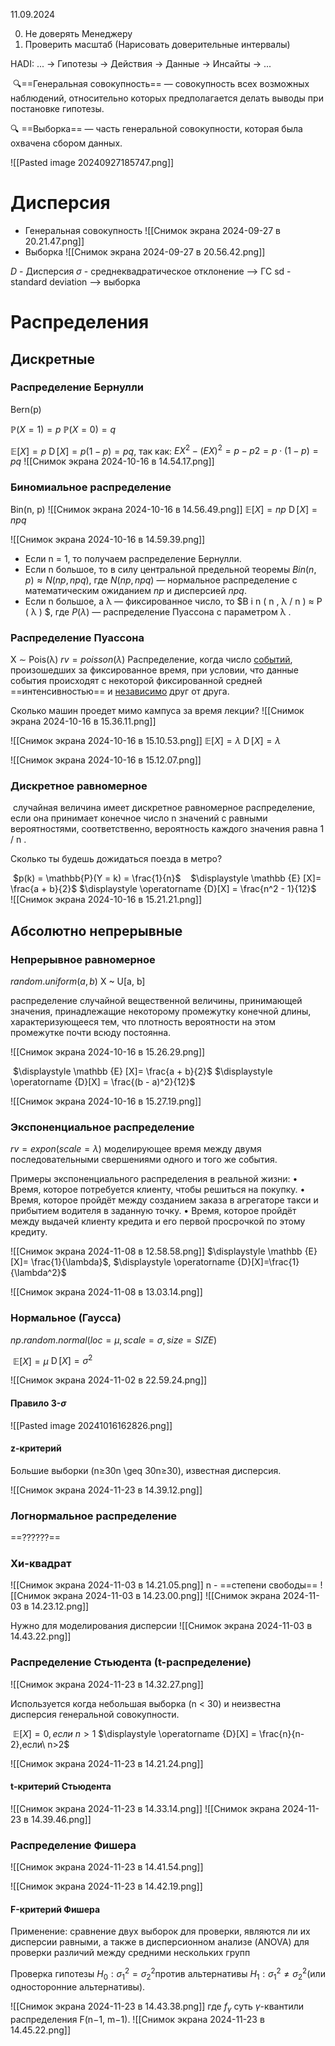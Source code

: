 11.09.2024

0. Не доверять Менеджеру
1. Проверить масштаб (Нарисовать доверительные интервалы)

HADI: ... -> Гипотезы -> Действия -> Данные -> Инсайты -> ...

 🔍==Генеральная совокупность== — совокупность всех возможных наблюдений, относительно которых предполагается делать выводы при постановке гипотезы.

🔍 ==Выборка== — часть генеральной совокупности, которая была охвачена сбором данных.

![[Pasted image 20240927185747.png]]

# Дисперсия
- Генеральная совокупность
![[Снимок экрана 2024-09-27 в 20.21.47.png]]
- Выборка
![[Снимок экрана 2024-09-27 в 20.56.42.png]]

$D$ - Дисперсия
$\sigma$ - среднеквадратическое отклонение —> ГС
sd - standard deviation —> выборка

# Распределения
## Дискретные
### Распределение Бернулли
Bern(p)

$\mathbb{P}(X=1)=p$
$\mathbb{P}(X=0)=q$

$\displaystyle \mathbb {E} [X]=p$
$\displaystyle \operatorname {D} [X]=p(1-p)=pq$, так как: $E⁡X^2−(E⁡X)^2=p−p2=p⋅(1−p)=pq$
![[Снимок экрана 2024-10-16 в 14.54.17.png]]
### Биномиальное распределение
Bin(n, p)
![[Снимок экрана 2024-10-16 в 14.56.49.png]]
$\displaystyle \mathbb {E} [X]= np$
$\displaystyle \operatorname {D}[X]=npq$

![[Снимок экрана 2024-10-16 в 14.59.39.png]]

- Если n = 1, то получаем распределение Бернулли. 
- Если n большое, то в силу центральной предельной теоремы $Bin(n , p ) ≈ N ( n p , n p q)$,  где $N ( n p , n p q )$ — нормальное распределение с математическим ожиданием $n p$ и дисперсией $n p q$.
- Если n большое, а λ  — фиксированное число, то $B i n ( n , λ / n ) ≈ P ( λ ) $, где $P ( λ )$ — распределение Пуассона с параметром λ .
### Распределение Пуассона
X ∼ Pois(λ)
$rv = poisson(\lambda)$
Распределение, когда число [событий](https://ru.wikipedia.org/wiki/%D0%A1%D0%BB%D1%83%D1%87%D0%B0%D0%B9%D0%BD%D0%BE%D0%B5_%D1%81%D0%BE%D0%B1%D1%8B%D1%82%D0%B8%D0%B5 "Случайное событие"), произошедших за фиксированное время, при условии, что данные события происходят с некоторой фиксированной средней ==интенсивностью== и [независимо](https://ru.wikipedia.org/wiki/%D0%9D%D0%B5%D0%B7%D0%B0%D0%B2%D0%B8%D1%81%D0%B8%D0%BC%D0%BE%D1%81%D1%82%D1%8C_(%D1%82%D0%B5%D0%BE%D1%80%D0%B8%D1%8F_%D0%B2%D0%B5%D1%80%D0%BE%D1%8F%D1%82%D0%BD%D0%BE%D1%81%D1%82%D0%B5%D0%B9) "Независимость (теория вероятностей)") друг от друга.

Сколько машин проедет мимо кампуса за время лекции?
![[Снимок экрана 2024-10-16 в 15.36.11.png]]

![[Снимок экрана 2024-10-16 в 15.10.53.png]]
$\displaystyle \mathbb {E} [X]= \lambda$
$\displaystyle \operatorname {D}[X]=\lambda$

![[Снимок экрана 2024-10-16 в 15.12.07.png]]

### Дискретное равномерное
 случайная величина имеет дискретное равномерное распределение, если она принимает конечное число n значений с равными вероятностями, соответственно, вероятность каждого значения равна 1 / n .

Сколько ты будешь дожидаться поезда в метро?

 $p(k) = \mathbb{P}(Y = k) = \frac{1}{n}$
 
 $\displaystyle \mathbb {E} [X]= \frac{a + b}{2}$
$\displaystyle \operatorname {D}[X] = \frac{n^2 - 1}{12}$
 
![[Снимок экрана 2024-10-16 в 15.21.21.png]]
## Абсолютно непрерывные
### Непрерывное равномерное
$random.uniform(a, b)$
X ~ U\[a, b\]

распределение случайной вещественной величины, принимающей значения, принадлежащие некоторому промежутку конечной длины, характеризующееся тем, что плотность вероятности на этом промежутке почти всюду постоянна.

![[Снимок экрана 2024-10-16 в 15.26.29.png]]

 $\displaystyle \mathbb {E} [X]= \frac{a + b}{2}$
$\displaystyle \operatorname {D}[X] = \frac{(b - a)^2}{12}$

![[Снимок экрана 2024-10-16 в 15.27.19.png]]
### Экспоненциальное распределение
$rv = expon(scale = \lambda)$
моделирующее время между двумя последовательными свершениями одного и того же события.

Примеры экспоненциального распределения в реальной жизни: 
	• Время, которое потребуется клиенту, чтобы решиться на покупку. 
	• Время, которое пройдёт между созданием заказа в агрегаторе такси и прибытием водителя в заданную точку. 
	• Время, которое пройдёт между выдачей клиенту кредита и его первой просрочкой по этому кредиту.

![[Снимок экрана 2024-11-08 в 12.58.58.png]]
$\displaystyle \mathbb {E} [X]= \frac{1}{\lambda}$, $\displaystyle \operatorname {D}[X]=\frac{1}{\lambda^2}$

![[Снимок экрана 2024-11-08 в 13.03.14.png]]
### Нормальное (Гаусса)
$np . random . normal ( loc = \mu, scale = \sigma , size = SIZE)$

 $\displaystyle \mathbb {E} [X]= \mu$
$\displaystyle \operatorname {D}[X] = \sigma^2$

![[Снимок экрана 2024-11-02 в 22.59.24.png]]
#### Правило 3-$\sigma$
![[Pasted image 20241016162826.png]]
#### z-критерий
Большие выборки (n≥30n \geq 30n≥30), известная дисперсия.

![[Снимок экрана 2024-11-23 в 14.39.12.png]]
### Логнормальное распределение
==??????==

 ### Хи-квадрат
 ![[Снимок экрана 2024-11-03 в 14.21.05.png]]
n - ==степени свободы==
![[Снимок экрана 2024-11-03 в 14.23.00.png]]
![[Снимок экрана 2024-11-03 в 14.23.12.png]]

Нужно для моделирования дисперсии
	![[Снимок экрана 2024-11-03 в 14.43.22.png]]

### Распределение Стьюдента (t-распределение)
![[Снимок экрана 2024-11-23 в 14.32.27.png]]

Используется когда небольшая выборка (n < 30) и неизвестна дисперсия генеральной совокупности.

 $\displaystyle \mathbb {E} [X]= 0, если\ n > 1$
$\displaystyle \operatorname {D}[X] = \frac{n}{n-2},если\ n>2$

![[Снимок экрана 2024-11-23 в 14.21.24.png]]
#### t-критерий Стьюдента
![[Снимок экрана 2024-11-23 в 14.33.14.png]]
![[Снимок экрана 2024-11-23 в 14.39.46.png]]
### Распределение Фишера
![[Снимок экрана 2024-11-23 в 14.41.54.png]]

![[Снимок экрана 2024-11-23 в 14.42.19.png]]
#### F-критерий Фишера
Применение: сравнение двух выборок для проверки, являются ли их дисперсии равными, а также в дисперсионном анализе (ANOVA) для проверки различий между средними нескольких групп

Проверка гипотезы $H_0: \sigma_1^2 = \sigma_2^2​$ против альтернативы $H_1: \sigma_1^2 \neq \sigma_2^2​$ (или односторонние альтернативы).

![[Снимок экрана 2024-11-23 в 14.43.38.png]]
где $f_\gamma$ суть $\gamma$-квантили распределения F(n−1, m−1).
![[Снимок экрана 2024-11-23 в 14.45.22.png]]